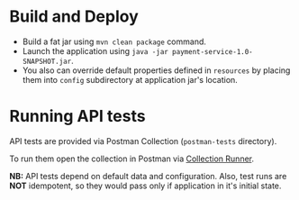 # Build and Deploy

* Build a fat jar using `mvn clean package` command.
* Launch the application using `java -jar payment-service-1.0-SNAPSHOT.jar`.
* You also can override default properties defined in `resources` by placing them into `config` subdirectory at application jar's  location.

# Running API tests

API tests are provided via Postman Collection (`postman-tests` directory). 

To run them open the collection in Postman via [Collection Runner](https://learning.getpostman.com/docs/postman/collection_runs/starting_a_collection_run/).

**NB:** API tests depend on default data and configuration. Also, test runs are **NOT** idempotent, so they would pass only if application in it's initial state.
 
